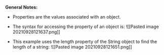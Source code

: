 **General Notes:**
* Properties are the values associated with an object.

* The syntax for accessing the property of an object is: ![[Pasted image 20210928121637.png]]

* This example uses the length property of the String object to find the length of a string: ![[Pasted image 20210928121651.png]]